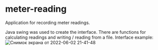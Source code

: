 # meter-reading
Application for recording meter readings.

Java swing was used to create the interface.
There are functions for calculating readings and writing / reading from a file.
Interface example:
![Снимок экрана от 2022-06-02 21-41-48](https://user-images.githubusercontent.com/87228839/171703097-ee5702c9-3a72-4004-a889-cfb35e5c29fd.png)
